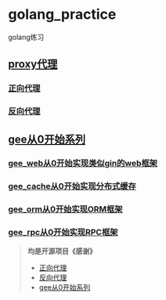 # golang_practice
golang练习

## [proxy代理](./proxy)
### [正向代理](./proxy/forward_proxy)
### [反向代理](./proxy/reverse_proxy)

## [gee从0开始系列](./gee)
### [gee_web从0开始实现类似gin的web框架](./gee/gee_web)
### [gee_cache从0开始实现分布式缓存](./gee/gee_cache)
### [gee_orm从0开始实现ORM框架](./gee/gee_orm)
### [gee_rpc从0开始实现RPC框架](./gee/gee_rpc)


> **均是开源项目《感谢》**  
> - [正向代理](https://staight.github.io/2019/10/24/golang%E5%AE%9E%E7%8E%B0%E4%B8%80%E4%B8%AA%E7%AE%80%E5%8D%95%E7%9A%84http%E4%BB%A3%E7%90%86/)  
> - [反向代理](https://github.com/ilanyu/ReverseProxy) 
> - [gee从0开始系列](https://geektutu.com/post/gee.html)